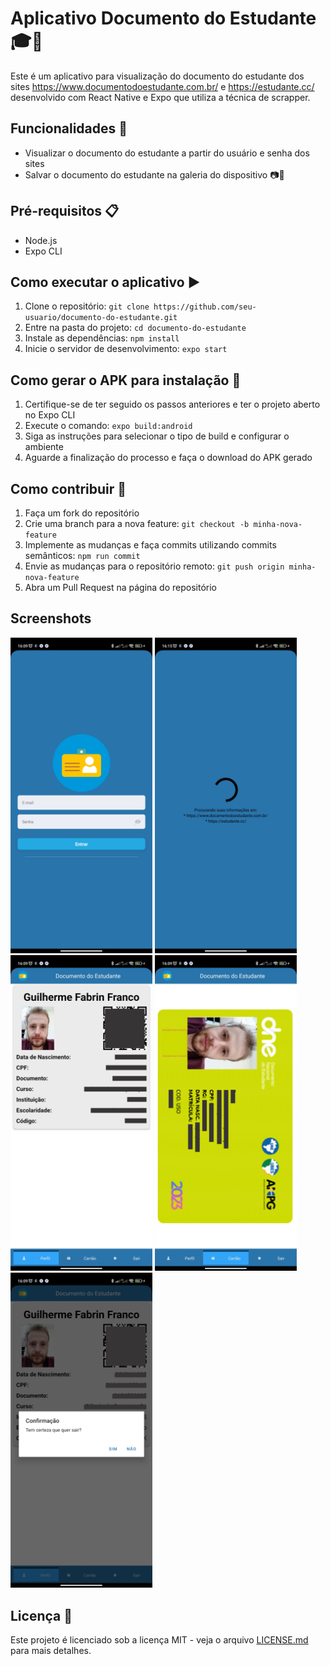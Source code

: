 # Aplicativo Documento do Estudante 🎓📱

Este é um aplicativo para visualização do documento do estudante dos sites https://www.documentodoestudante.com.br/
e https://estudante.cc/ desenvolvido com React Native e Expo que utiliza a técnica de scrapper.

## Funcionalidades 🚀

- Visualizar o documento do estudante a partir do usuário e senha dos sites
- Salvar o documento do estudante na galeria do dispositivo 📷💾

## Pré-requisitos 📋

- Node.js
- Expo CLI

## Como executar o aplicativo ▶️

1. Clone o repositório: `git clone https://github.com/seu-usuario/documento-do-estudante.git`
2. Entre na pasta do projeto: `cd documento-do-estudante`
3. Instale as dependências: `npm install`
4. Inicie o servidor de desenvolvimento: `expo start`

## Como gerar o APK para instalação 📲

1. Certifique-se de ter seguido os passos anteriores e ter o projeto aberto no Expo CLI
2. Execute o comando: `expo build:android`
3. Siga as instruções para selecionar o tipo de build e configurar o ambiente
4. Aguarde a finalização do processo e faça o download do APK gerado

## Como contribuir 🤝

1. Faça um fork do repositório
2. Crie uma branch para a nova feature: `git checkout -b minha-nova-feature`
3. Implemente as mudanças e faça commits utilizando commits semânticos: `npm run commit`
4. Envie as mudanças para o repositório remoto: `git push origin minha-nova-feature`
5. Abra um Pull Request na página do repositório

## Screenshots

<img src="https://github.com/guifabrin/documentodoestudante/blob/main/docs/LoginPage.png?raw=true" width="45%"/>
<img src="https://github.com/guifabrin/documentodoestudante/blob/main/docs/LoadingPage.png?raw=true" width="45%"/>
<img src="https://github.com/guifabrin/documentodoestudante/blob/main/docs/ProfilePage.png?raw=true" width="45%"/>
<img src="https://github.com/guifabrin/documentodoestudante/blob/main/docs/CardPage.png?raw=true" width="45%"/>
<img src="https://github.com/guifabrin/documentodoestudante/blob/main/docs/LogoutConfirmation.png?raw=true" width="45%"/>

## Licença 📜

Este projeto é licenciado sob a licença MIT - veja o arquivo [LICENSE.md](LICENSE.md) para mais detalhes.
